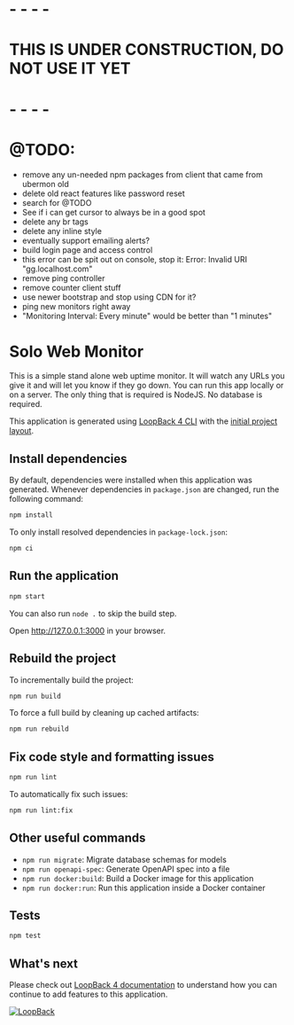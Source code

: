 # - - - -
# THIS IS UNDER CONSTRUCTION, DO NOT USE IT YET
# - - - -

# @TODO:
- remove any un-needed npm packages from client that came from ubermon old
- delete old react features like password reset
- search for @TODO
- See if i can get cursor to always be in a good spot
- delete any br tags
- delete any inline style
- eventually support emailing alerts?
- build login page and access control
- this error can be spit out on console, stop it: Error: Invalid URI "gg.localhost.com"
- remove ping controller
- remove counter client stuff
- use newer bootstrap and stop using CDN for it?
- ping new monitors right away
- "Monitoring Interval: Every minute" would be better than "1 minutes"
# Solo Web Monitor

This is a simple stand alone web uptime monitor. It will watch any URLs you give it and will let you know if they go down. You can run this app locally or on a server. The only thing that is required is NodeJS. No database is required.

This application is generated using [LoopBack 4 CLI](https://loopback.io/doc/en/lb4/Command-line-interface.html) with the
[initial project layout](https://loopback.io/doc/en/lb4/Loopback-application-layout.html).

## Install dependencies

By default, dependencies were installed when this application was generated.
Whenever dependencies in `package.json` are changed, run the following command:

```sh
npm install
```

To only install resolved dependencies in `package-lock.json`:

```sh
npm ci
```

## Run the application

```sh
npm start
```

You can also run `node .` to skip the build step.

Open http://127.0.0.1:3000 in your browser.

## Rebuild the project

To incrementally build the project:

```sh
npm run build
```

To force a full build by cleaning up cached artifacts:

```sh
npm run rebuild
```

## Fix code style and formatting issues

```sh
npm run lint
```

To automatically fix such issues:

```sh
npm run lint:fix
```

## Other useful commands

- `npm run migrate`: Migrate database schemas for models
- `npm run openapi-spec`: Generate OpenAPI spec into a file
- `npm run docker:build`: Build a Docker image for this application
- `npm run docker:run`: Run this application inside a Docker container

## Tests

```sh
npm test
```

## What's next

Please check out [LoopBack 4 documentation](https://loopback.io/doc/en/lb4/) to
understand how you can continue to add features to this application.

[![LoopBack](https://github.com/strongloop/loopback-next/raw/master/docs/site/imgs/branding/Powered-by-LoopBack-Badge-(blue)-@2x.png)](http://loopback.io/)
